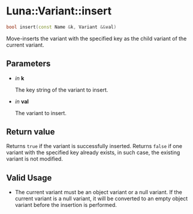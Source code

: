 # Luna::Variant::insert

```c++
bool insert(const Name &k, Variant &&val)
```

Move-inserts the variant with the specified key as the child variant of the current variant. 



## Parameters
* *in* **k**

    The key string of the variant to insert. 

* *in* **val**

    The variant to insert. 

## Return value
Returns `true` if the variant is successfully inserted. Returns `false` if one variant with the specified key already exists, in such case, the existing variant is not modified. 

## Valid Usage
* The current variant must be an object variant or a null variant. If the current variant is a null variant, it will be converted to an empty object variant before the insertion is performed. 

